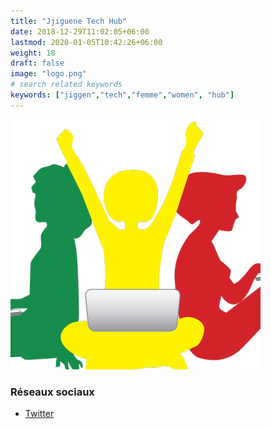 ```yaml
---
title: "Jjiguene Tech Hub"
date: 2018-12-29T11:02:05+06:00
lastmod: 2020-01-05T10:42:26+06:00
weight: 18
draft: false
image: "logo.png"
# search related keywords
keywords: ["jiggen","tech","femme","women", "hub"]
---
```


![Logo](logo.png "logo")

### Réseaux sociaux

- [Twitter](https://twitter.com/jjiguenetech)